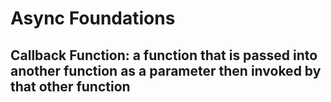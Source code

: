 # Async Foundations

## Callback Function: a function that is passed into another function as a parameter then invoked by that other function